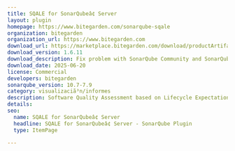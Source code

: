 ```yaml
---
title: SQALE for SonarQubeâ¢ Server
layout: plugin
homepage: https://www.bitegarden.com/sonarqube-sqale
organization: bitegarden
organization_url: https://www.bitegarden.com
download_url: https://marketplace.bitegarden.com/download/productArtifact?productName=bitegarden-sonarqube-sqale&productVersion=1.6.11&productFileExt=jar&customerEmail=sonarplugins@gmail.com&customerName=sonarqube&customerSurnames=marketplace&customerCompany=bitegarden
download_version: 1.6.11
download_description: Fix problem with SonarQube Community and SonarQube Server 2025.3
download_date: 2025-06-20
license: Commercial
developers: bitegarden
sonarqube_version: 10.7-7.9
category: visualizaciã³n/informes
description: Software Quality Assessment based on Lifecycle Expectations is back to SonarQube! Track your technical debt with SQALE method
details: 
seo:
  name: SQALE for SonarQubeâ¢ Server
  headline: SQALE for SonarQubeâ¢ Server - SonarQube Plugin
  type: ItemPage

---
```

